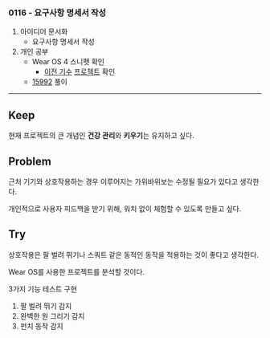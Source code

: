 ### 0116 - 요구사항 명세서 작성
1. 아이디어 문서화
    - 요구사항 명세서 작성
2. 개인 공부
    - Wear OS 4 스니펫 확인
        - [이전 기수](https://github.com/cadetbluee/project-pushoflife/tree/master) [프로젝트](https://github.com/tableMinPark/paymong) 확인
    - [15992](https://www.acmicpc.net/problem/15992) 풀이

<hr>

## Keep
현재 프로젝트의 큰 개념인 **건강 관리**와 **키우기**는 유지하고 싶다.


## Problem
근처 기기와 상호작용하는 경우 이루어지는 가위바위보는 수정될 필요가 있다고 생각한다.

개인적으로 사용자 피드백을 받기 위해, 워치 없이 체험할 수 있도록 만들고 싶다.


## Try
상호작용은 팔 벌려 뛰기나 스쿼트 같은 동적인 동작을 적용하는 것이 좋다고 생각한다.

Wear OS를 사용한 프로젝트를 분석할 것이다.

3가지 기능 테스트 구현
1. 팔 벌려 뛰기 감지
2. 완벽한 원 그리기 감지
3. 펀치 동작 감지
